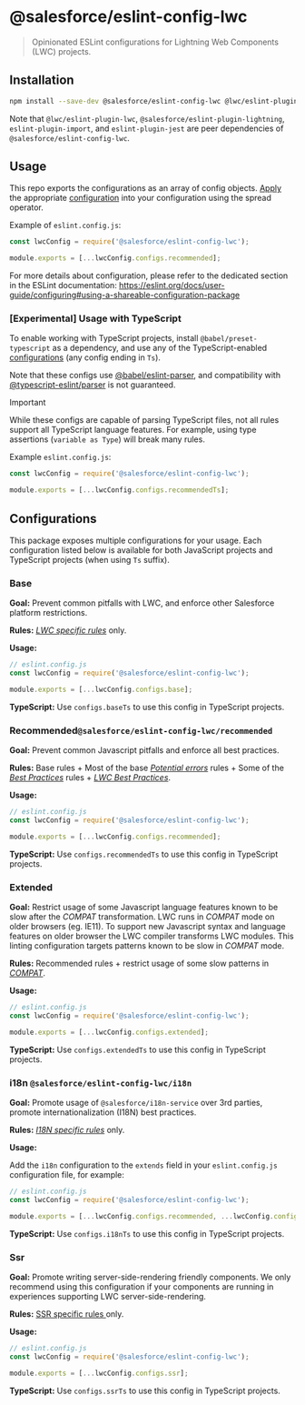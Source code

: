 # @salesforce/eslint-config-lwc

> Opinionated ESLint configurations for Lightning Web Components (LWC) projects.

## Installation

```sh
npm install --save-dev @salesforce/eslint-config-lwc @lwc/eslint-plugin-lwc @salesforce/eslint-plugin-lightning eslint-plugin-import eslint-plugin-jest
```

Note that `@lwc/eslint-plugin-lwc`, `@salesforce/eslint-plugin-lightning`, `eslint-plugin-import`, and `eslint-plugin-jest` are peer dependencies of `@salesforce/eslint-config-lwc`.

## Usage

This repo exports the configurations as an array of config objects. [Apply](https://eslint.org/docs/latest/use/configure/combine-configs#apply-a-config-array) the appropriate [configuration](#Configurations) into your configuration using the spread operator.

Example of `eslint.config.js`:

```js
const lwcConfig = require('@salesforce/eslint-config-lwc');

module.exports = [...lwcConfig.configs.recommended];
```

For more details about configuration, please refer to the dedicated section in the ESLint documentation: https://eslint.org/docs/user-guide/configuring#using-a-shareable-configuration-package

### [Experimental] Usage with TypeScript

To enable working with TypeScript projects, install `@babel/preset-typescript` as a dependency, and use any of the TypeScript-enabled [configurations](#configurations) (any config ending in `Ts`).

Note that these configs use [@babel/eslint-parser](https://www.npmjs.com/package/@babel/eslint-parser), and compatibility with [@typescript-eslint/parser](https://npmjs.com/package/@typescript-eslint/parser) is not guaranteed.

> [!IMPORTANT]
> While these configs are capable of parsing TypeScript files, not all rules support all TypeScript language features. For example, using type assertions (`variable as Type`) will break many rules.

Example `eslint.config.js`:

```js
const lwcConfig = require('@salesforce/eslint-config-lwc');

module.exports = [...lwcConfig.configs.recommendedTs];
```

## Configurations

This package exposes multiple configurations for your usage. Each configuration listed below is available for both JavaScript projects and TypeScript projects (when using `Ts` suffix).

### Base

**Goal:**
Prevent common pitfalls with LWC, and enforce other Salesforce platform restrictions.

**Rules:**
[_LWC specific rules_](https://github.com/salesforce/eslint-plugin-lwc/blob/master/README.md#lwc) only.

**Usage:**

```js
// eslint.config.js
const lwcConfig = require('@salesforce/eslint-config-lwc');

module.exports = [...lwcConfig.configs.base];
```

**TypeScript:** Use `configs.baseTs` to use this config in TypeScript projects.

### Recommended`@salesforce/eslint-config-lwc/recommended`

**Goal:**
Prevent common Javascript pitfalls and enforce all best practices.

**Rules:**
Base rules + Most of the base [_Potential errors_](https://eslint.org/docs/rules/#possible-errors) rules + Some of the [_Best Practices_](https://eslint.org/docs/rules/#best-practices) rules + [_LWC Best Practices_](https://github.com/salesforce/eslint-plugin-lwc/blob/master/README.md#best-practices).

**Usage:**

```js
// eslint.config.js
const lwcConfig = require('@salesforce/eslint-config-lwc');

module.exports = [...lwcConfig.configs.recommended];
```

**TypeScript:** Use `configs.recommendedTs` to use this config in TypeScript projects.

### Extended

**Goal:**
Restrict usage of some Javascript language features known to be slow after the _COMPAT_ transformation. LWC runs in _COMPAT_ mode on older browsers (eg. IE11). To support new Javascript syntax and language features on older browser the LWC compiler transforms LWC modules. This linting configuration targets patterns known to be slow in _COMPAT_ mode.

**Rules:**
Recommended rules + restrict usage of some slow patterns in [_COMPAT_](https://github.com/salesforce/eslint-plugin-lwc/blob/master/README.md#compat-performance).

**Usage:**

```js
// eslint.config.js
const lwcConfig = require('@salesforce/eslint-config-lwc');

module.exports = [...lwcConfig.configs.extended];
```

**TypeScript:** Use `configs.extendedTs` to use this config in TypeScript projects.

### i18n `@salesforce/eslint-config-lwc/i18n`

**Goal:**
Promote usage of `@salesforce/i18n-service` over 3rd parties, promote internationalization (I18N) best practices.

**Rules:**
[_I18N specific rules_](https://github.com/salesforce/eslint-plugin-lightning#internationalization-rules) only.

**Usage:**

Add the `i18n` configuration to the `extends` field in your `eslint.config.js` configuration file, for example:

```js
// eslint.config.js
const lwcConfig = require('@salesforce/eslint-config-lwc');

module.exports = [...lwcConfig.configs.recommended, ...lwcConfig.configs.i18n];
```

**TypeScript:** Use `configs.i18nTs` to use this config in TypeScript projects.

### Ssr

**Goal:**
Promote writing server-side-rendering friendly components. We only recommend using this configuration if your components are running in experiences supporting LWC server-side-rendering.

**Rules:**
[ SSR specific rules ](https://github.com/salesforce/eslint-plugin-lwc/blob/master/README.md#lwc) only.

**Usage:**

```js
// eslint.config.js
const lwcConfig = require('@salesforce/eslint-config-lwc');

module.exports = [...lwcConfig.configs.ssr];
```

**TypeScript:** Use `configs.ssrTs` to use this config in TypeScript projects.
